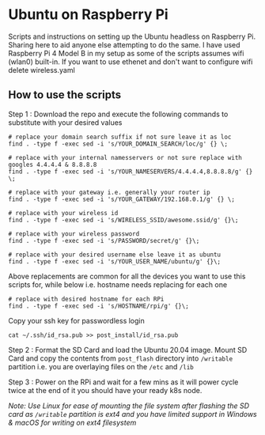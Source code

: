 # Ubuntu on Raspberry Pi

Scripts and instructions on setting up the Ubuntu headless on Raspberry Pi. Sharing here to aid anyone else attempting to do the same. I have used Raspberry Pi 4 Model B in my setup as some of the scripts assumes wifi (wlan0) built-in. If you want to use ethenet and don't want to configure wifi delete wireless.yaml

## How to use the scripts

Step 1 : Download the repo and execute the following commands to substitute with your desired values

    # replace your domain search suffix if not sure leave it as loc
    find . -type f -exec sed -i 's/YOUR_DOMAIN_SEARCH/loc/g' {} \;

    # replace with your internal namesservers or not sure replace with googles 4.4.4.4 & 8.8.8.8 
    find . -type f -exec sed -i 's/YOUR_NAMESERVERS/4.4.4.4,8.8.8.8/g' {} \;

    # replace with your gateway i.e. generally your router ip
    find . -type f -exec sed -i 's/YOUR_GATEWAY/192.168.0.1/g' {} \;

    # replace with your wireless id
    find . -type f -exec sed -i 's/WIRELESS_SSID/awesome.ssid/g' {}\;

    # replace with your wireless password
    find . -type f -exec sed -i 's/PASSWORD/secret/g' {}\;

    # replace with your desired username else leave it as ubuntu
    find . -type f -exec sed -i 's/YOUR_USER_NAME/ubuntu/g' {}\;

Above replacements are common for all the devices you want to use this scripts for, while below i.e. hostname needs replacing for each one

    # replace with desired hostname for each RPi
    find . -type f -exec sed -i 's/HOSTNAME/rpi/g' {}\;

Copy your ssh key for passwordless login 

    cat ~/.ssh/id_rsa.pub >> post_install/id_rsa.pub

Step 2 : Format the SD Card and load the Ubuntu 20.04 image. Mount SD Card and copy the contents from `post_flash` directory into `/writable` partition i.e. you are overlaying files on the `/etc` and `/lib` 

Step 3 : Power on the RPi and wait for a few mins as it will power cycle twice at the end of it you should have your ready k8s node.

_Note: Use Linux for ease of mounting the file system after flashing the SD card as `/writable` partition is ext4 and you have limited support in Windows & macOS for writing on ext4 filesystem_ 